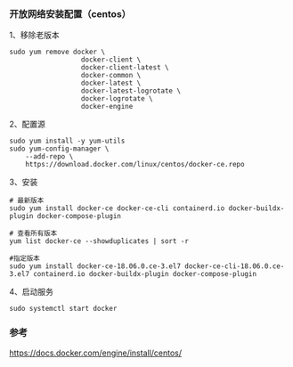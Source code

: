 ### 开放网络安装配置（centos）

1、移除老版本

```
sudo yum remove docker \
                  docker-client \
                  docker-client-latest \
                  docker-common \
                  docker-latest \
                  docker-latest-logrotate \
                  docker-logrotate \
                  docker-engine
```

2、配置源

```
sudo yum install -y yum-utils
sudo yum-config-manager \
    --add-repo \
    https://download.docker.com/linux/centos/docker-ce.repo
```

3、安装

```
# 最新版本
sudo yum install docker-ce docker-ce-cli containerd.io docker-buildx-plugin docker-compose-plugin

# 查看所有版本
yum list docker-ce --showduplicates | sort -r

#指定版本
sudo yum install docker-ce-18.06.0.ce-3.el7 docker-ce-cli-18.06.0.ce-3.el7 containerd.io docker-buildx-plugin docker-compose-plugin
```

4、启动服务

```
sudo systemctl start docker
```



### 参考

https://docs.docker.com/engine/install/centos/